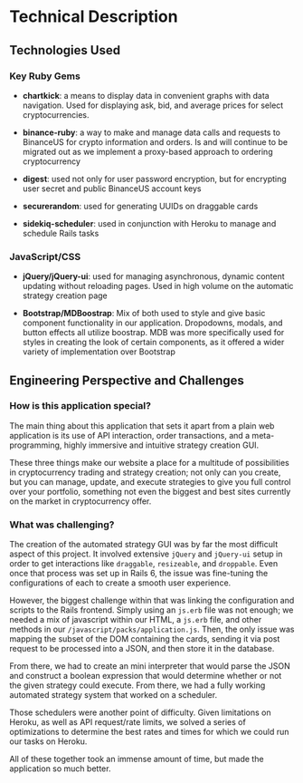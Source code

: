 # Technical Description

## Technologies Used

### Key Ruby Gems

- **chartkick**: a means to display data in convenient graphs with data navigation. Used for displaying ask, bid, and average prices for select cryptocurrencies.

- **binance-ruby**: a way to make and manage data calls and requests to BinanceUS for crypto information and orders. Is and will continue to be migrated out as we implement a proxy-based approach to ordering cryptocurrency
  
- **digest**: used not only for user password encryption, but for encrypting user secret and public BinanceUS account keys

- **securerandom**: used for generating UUIDs on draggable cards

- **sidekiq-scheduler**: used in conjunction with Heroku to manage and schedule Rails tasks

### JavaScript/CSS

- **jQuery/jQuery-ui**: used for managing asynchronous, dynamic content updating without reloading pages. Used in high volume on the automatic strategy creation page

- **Bootstrap/MDBoostrap**: Mix of both used to style and give basic component functionality in our application. Dropodowns, modals, and button effects all utilize boostrap. MDB was more specifically used for styles in creating the look of certain components, as it offered a wider variety of implementation over Bootstrap

## Engineering Perspective and Challenges

### How is this application special?

The main thing about this application that sets it apart from a plain web application is its use of API interaction, order transactions, and a meta-programming, highly immersive and intuitive strategy creation GUI.

These three things make our website a place for a multitude of possibilities in cryptocurrency trading and strategy creation; not only can you create, but you can manage, update, and execute strategies to give you full control over your portfolio, something not even the biggest and best sites currently on the market in cryptocurrency offer.

### What was challenging?

The creation of the automated strategy GUI was by far the most difficult aspect of this project. It involved extensive `jQuery` and `jQuery-ui` setup in order to get interactions like `draggable`, `resizeable`, and `droppable`. Even once that process was set up in Rails 6, the issue was fine-tuning the configurations of each to create a smooth user experience.

However, the biggest challenge within that was linking the configuration and scripts to the Rails frontend. Simply using an `js.erb` file was not enough; we needed a mix of javascript within our HTML, a `js.erb` file, and other methods in our `/javascript/packs/application.js`. Then, the only issue was mapping the subset of the DOM containing the cards, sending it via post request to be processed into a JSON, and then store it in the database.

From there, we had to create an mini interpreter that would parse the JSON and construct a boolean expression that would determine whether or not the given strategy could execute. From there, we had a fully working automated strategy system that worked on a scheduler.

Those schedulers were another point of difficulty. Given limitations on Heroku, as well as API request/rate limits, we solved a series of optimizations to determine the best rates and times for which we could run our tasks on Heroku.

All of these together took an immense amount of time, but made the application so much better.
